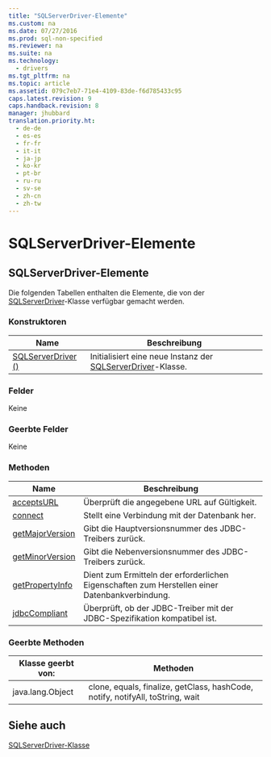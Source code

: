 ```yaml
---
title: "SQLServerDriver-Elemente"
ms.custom: na
ms.date: 07/27/2016
ms.prod: sql-non-specified
ms.reviewer: na
ms.suite: na
ms.technology: 
  - drivers
ms.tgt_pltfrm: na
ms.topic: article
ms.assetid: 079c7eb7-71e4-4109-83de-f6d785433c95
caps.latest.revision: 9
caps.handback.revision: 8
manager: jhubbard
translation.priority.ht: 
  - de-de
  - es-es
  - fr-fr
  - it-it
  - ja-jp
  - ko-kr
  - pt-br
  - ru-ru
  - sv-se
  - zh-cn
  - zh-tw
---
```

# SQLServerDriver-Elemente
    
## SQLServerDriver\-Elemente  
 Die folgenden Tabellen enthalten die Elemente, die von der [SQLServerDriver](../content/SQLServerDriver-Class.md)\-Klasse verfügbar gemacht werden.  
  
### Konstruktoren  
  
|Name|Beschreibung|  
|----------|------------------|  
|[SQLServerDriver \(\)](../content/SQLServerDriver-Constructor---.md)|Initialisiert eine neue Instanz der [SQLServerDriver](../content/SQLServerDriver-Class.md)\-Klasse.|  
  
### Felder  
 Keine  
  
### Geerbte Felder  
 Keine  
  
### Methoden  
  
|Name|Beschreibung|  
|----------|------------------|  
|[acceptsURL](../content/acceptsURL-Method--SQLServerDriver-.md)|Überprüft die angegebene URL auf Gültigkeit.|  
|[connect](../content/connect-Method--SQLServerDriver-.md)|Stellt eine Verbindung mit der Datenbank her.|  
|[getMajorVersion](../content/getMajorVersion-Method--SQLServerDriver-.md)|Gibt die Hauptversionsnummer des JDBC\-Treibers zurück.|  
|[getMinorVersion](../content/getMinorVersion-Method--SQLServerDriver-.md)|Gibt die Nebenversionsnummer des JDBC\-Treibers zurück.|  
|[getPropertyInfo](../content/getPropertyInfo-Method--SQLServerDriver-.md)|Dient zum Ermitteln der erforderlichen Eigenschaften zum Herstellen einer Datenbankverbindung.|  
|[jdbcCompliant](../content/jdbcCompliant-Method--SQLServerDriver-.md)|Überprüft, ob der JDBC\-Treiber mit der JDBC\-Spezifikation kompatibel ist.|  
  
### Geerbte Methoden  
  
|Klasse geerbt von:|Methoden|  
|------------------------|--------------|  
|java.lang.Object|clone, equals, finalize, getClass, hashCode, notify, notifyAll, toString, wait|  
  
## Siehe auch  
 [SQLServerDriver-Klasse](../content/SQLServerDriver-Class.md)  
  
  